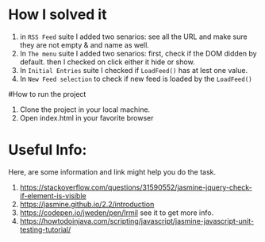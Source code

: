 
# How I solved it
1. in `RSS Feed` suite I added two senarios: see all the URL and make sure they are not empty & and name as well.
2. In `The menu` suite I added two senarios: first, check if the DOM didden by default. then I checked on click either it hide or show.
3. In `Initial Entries` suite I checked if `LoadFeed()` has at lest one value.
4. In `New Feed selection` to check if new feed is loaded by the `LoadFeed()`

#How to run the project
1. Clone the project in your local machine. 
2. Open index.html in your favorite browser
# Useful Info:
Here, are some information and link might help you do the task.
1. https://stackoverflow.com/questions/31590552/jasmine-jquery-check-if-element-is-visible
2. https://jasmine.github.io/2.2/introduction
3. https://codepen.io/jweden/pen/Irmil see it to get more info.
4. https://howtodoinjava.com/scripting/javascript/jasmine-javascript-unit-testing-tutorial/
